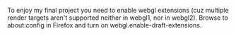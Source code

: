 To enjoy my final project you need to enable webgl extensions (cuz multiple render targets aren't supported neither in webgl1, nor in webgl2). Browse to about:config in Firefox and turn on webgl.enable-draft-extensions.
